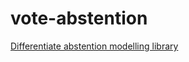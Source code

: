 # vote-abstention

[Differentiate abstention modelling library](https://politoscope.org/2017/05/adhesionmolleelection/)


